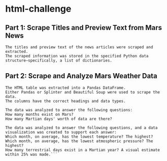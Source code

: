 # html-challenge

## Part 1: Scrape Titles and Preview Text from Mars News 
```Automated browsing (with Splinter) was used to visit the Mars news site, and the HTML code was extracted (with Beautiful Soup).  
The titles and preview text of the news articles were scraped and extracted.  
The scraped information was stored in the specified Python data structure—specifically, a list of dictionaries.
```

## Part 2: Scrape and Analyze Mars Weather Data  
```
The HTML table was extracted into a Pandas DataFrame.
Either Pandas or Splinter and Beautiful Soup were used to scrape the data.
The columns have the correct headings and data types. 

The data was analyzed to answer the following questions:  
How many months exist on Mars?  
How many Martian days' worth of data are there?

The data was analyzed to answer the following questions, and a data visualization was created to support each answer:  
Which month, on average, has the lowest temperature? The highest?  
Which month, on average, has the lowest atmospheric pressure? The highest?  
How many terrestrial days exist in a Martian year? A visual estimate within 25% was made.```  
